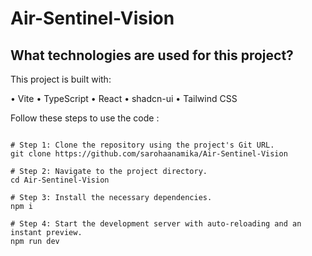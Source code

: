 # Air-Sentinel-Vision

## What technologies are used for this project?

This project is built with:

•⁠  ⁠Vite
•⁠  ⁠TypeScript
•⁠  ⁠React
•⁠  ⁠shadcn-ui
•⁠  ⁠Tailwind CSS


Follow these steps to use the code :

    ⁠ 
    # Step 1: Clone the repository using the project's Git URL.
    git clone https://github.com/sarohaanamika/Air-Sentinel-Vision
    
    # Step 2: Navigate to the project directory.
    cd Air-Sentinel-Vision
    
    # Step 3: Install the necessary dependencies.
    npm i
    
    # Step 4: Start the development server with auto-reloading and an instant preview.
    npm run dev
 ⁠

